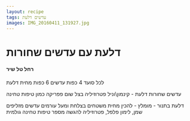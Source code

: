 ```yaml
---
layout: recipe
tags: עדשים דלעת
images: IMG_20160411_131927.jpg
---
```


# דלעת עם עדשים שחורות

#### רחל טל שיר


לכל סועד 4 כפות עדשים
6 כפות מחית דלעת


עדשים שחורות
דלעת - קינמון\וניל
פטרוזיליה בצל שום פפריקה כמון
טיפות טחינה


דלעת בתנור - מומלץ - להכין מחית
משטחים בצלחת ומעל עורמים עדשים
מזליפים שמן, לימון פלפל, פטרוזיליה
להגשה מספר טיפות טחינה גולמית

